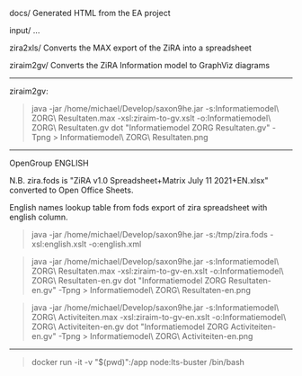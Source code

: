 
docs/ Generated HTML from the EA project

input/ ...

zira2xls/ Converts the MAX export of the ZiRA into a spreadsheet

ziraim2gv/ Converts the ZiRA Information model to GraphViz diagrams

----------------
ziraim2gv:
> java -jar /home/michael/Develop/saxon9he.jar -s:Informatiemodel\ ZORG\ Resultaten.max -xsl:ziraim-to-gv.xslt -o:Informatiemodel\ ZORG\ Resultaten.gv
> dot "Informatiemodel ZORG Resultaten.gv" -Tpng > Informatiemodel\ ZORG\ Resultaten.png

----------------
OpenGroup ENGLISH

N.B. zira.fods is "ZiRA v1.0 Spreadsheet+Matrix July 11 2021+EN.xlsx" converted to Open Office Sheets.

English names lookup table from fods export of zira spreadsheet with english column.
> java -jar /home/michael/Develop/saxon9he.jar -s:/tmp/zira.fods -xsl:english.xslt -o:english.xml 

> java -jar /home/michael/Develop/saxon9he.jar -s:Informatiemodel\ ZORG\ Resultaten.max -xsl:ziraim-to-gv-en.xslt -o:Informatiemodel\ ZORG\ Resultaten-en.gv
> dot "Informatiemodel ZORG Resultaten-en.gv" -Tpng > Informatiemodel\ ZORG\ Resultaten-en.png

> java -jar /home/michael/Develop/saxon9he.jar -s:Informatiemodel\ ZORG\ Activiteiten.max -xsl:ziraim-to-gv-en.xslt -o:Informatiemodel\ ZORG\ Activiteiten-en.gv
> dot "Informatiemodel ZORG Activiteiten-en.gv" -Tpng > Informatiemodel\ ZORG\ Activiteiten-en.png
-----------------


> docker run -it -v "$(pwd)":/app node:lts-buster /bin/bash

